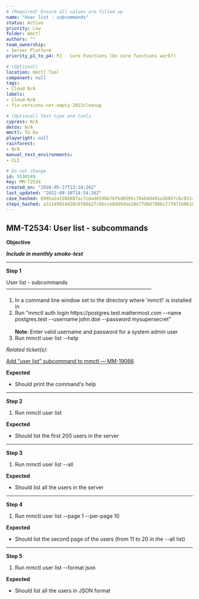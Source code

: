 ```yaml
---
# (Required) Ensure all values are filled up
name: "User list - subcommands"
status: Active
priority: Low
folder: mmctl
authors: ""
team_ownership: 
- Server Platform
priority_p1_to_p4: P2 - Core Functions (Do core functions work?)

# (Optional)
location: mmctl Tool
component: null
tags: 
- Cloud N/A
labels: 
- Cloud-N/A
- fix-versions-not-empty-2022cleanup

# (Optional) Test type and tools
cypress: N/A
detox: N/A
mmctl: To Do
playwright: null
rainforest: 
- N/A
manual_test_environments: 
- CLI

# Do not change
id: 5530149
key: MM-T2534
created_on: "2020-05-27T13:10:26Z"
last_updated: "2022-09-10T14:54:26Z"
case_hashed: 6995a2a1506887ac7cdad659bb76fbd8595c70ab4d491a1b657c6c0154bbc05277c9afcf35d308557bf2311bd4260a4b
steps_hashed: a31149014420c6f88e2fc6bcce0dd9daa20e77d8d780bc77f871b06105411711c458451ce8f595ffbbf0854c2e325d02
---
```


<!-- (Auto-generated) Based on frontmatter's "key" and "name" -->

## MM-T2534: User list - subcommands

**Objective**

_**Include in monthly smoke-test**_

---

**Step 1**

User list - subcommands\
————————————————————————————

1. In a command line window set to the directory where 'mmctl' is installed in
2. Run "mmctl auth login https\://postgres.test.mattermost.com --name postgres.test --username john.doe --password mysupersecret"
   \
   \
   **Note**: Enter valid username and password for a system admin user
3. Run mmctl user list --help

_Related ticket(s):_

[Add "user list" subcommand to mmctl — MM-19066](https://mattermost.atlassian.net/browse/MM-19066)

**Expected**

- Should print the command's help

---

**Step 2**

1. Run mmctl user list

**Expected**

- Should list the first 200 users in the server

---

**Step 3**

1. Run mmctl user list --all

**Expected**

- Should list all the users in the server

---

**Step 4**

1. Run mmctl user list --page 1 --per-page 10

**Expected**

- Should list the second page of the users (from 11 to 20 in the --all list)

---

**Step 5**

1. Run mmctl user list --format json

**Expected**

- Should list all the users in JSON format
